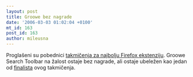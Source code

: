 ```yaml
---
layout: post
title: Groowe bez nagrade
date: '2006-03-03 01:02:04 +0100'
mt_id: 163
post_id: 163
author: mileusna
---
```

Proglašeni su pobednici [takmičenja za najbolju Firefox ekstenziju](http://developer.mozilla.org/contests/extendfirefox/). Groowe Search Toolbar na žalost ostaje bez nagrade, ali ostaje ubeležen kao jedan od [finalista](https://addons.mozilla.org/finalists.php) ovog takmičenja.

